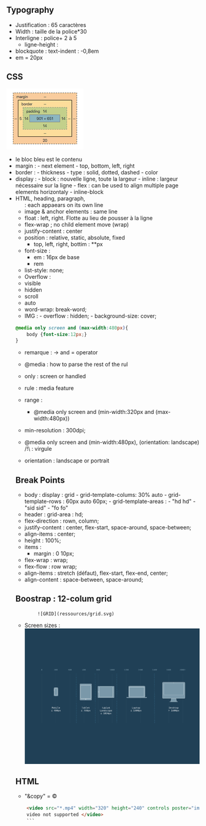## Typography
- Justification : 65 caractères
- Width : taille de la police\*30
- Interligne : police+ 2 à 5
	- ligne-height :
- blockquote : text-indent : -0,8em
- em = 20px

## CSS
![Blocks](ressources/css-block.png)
- le bloc bleu est le contenu
- margin :
			- next element
			- top, bottom, left, right
- border :
			- thickness
			- type : solid, dotted, dashed
			- color
- display :
			- block : nouvelle ligne, toute la largeur
			- inline : largeur nécessaire sur la ligne
			- flex : can be used to align multiple page elements horizontaly
			- inline-block
- HTML, heading, paragraph, <ul> : each appaears on its own line
- image & anchor elements : same line
- float : left, right. Flotte au lieu de pousser à la ligne
- flex-wrap ; no child element move (wrap)
- justify-content : center
- position : relative, static, absolute, fixed
	- top, left, right, bottim : \*\*px
- font-size :
	- em : 16px de base
	- rem
- list-style: none;
- Overflow :
 - visible
 - hidden
 - scroll
 - auto
- word-wrap: break-word;
- IMG  : 	- overflow : hidden;
			- background-size: cover;
```css
@media only screen and (max-width:480px){
	body {font-size:12px;}
}
```
- remarque : 	-> and = operator

- @media : how to parse the rest of the rul
- only : screen or handled
- rule : media feature
- range :
	- @media only screen and (min-width:320px and (max-width:480px))
- min-resolution : 300dpi;
- @media only screen and (min-width:480px), (orientation: landscape)
		/!\ : virgule
- orientation : landscape or portrait
## Break Points
- body : display : grid
		- grid-template-colums: 30% auto
		- grid-template-rows : 60px auto 60px;
		- grid-template-areas :
								- "hd hd"
								- "sid sid"
								- "fo fo"
- header : grid-area : hd;
- flex-direction : rown, column;
- justify-content : center, flex-start, space-around, space-between;
- align-items : center;
- height : 100%;
- items :
	- margin : 0 10px;
- flex-wrap : wrap;
- flex-flow : row wrap;
- align-items : stretch (défaut), flex-start, flex-end, center;
- align-content : space-between, space-around;


## Boostrap : 12-colum grid
			![GRID](ressources/grid.svg)
- Screen sizes : ![Screen Sizes](ressources/screen-sizes.png)

## HTML
- "&copy" = ©
```html
	<video src="*.mp4" width="320" height="240" controls poster="image.jpg">
	video not supported </video>
	```
